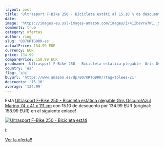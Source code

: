 ```yaml
---
layout: post
title: 'Ultrasport F-Bike 250 - Bicicleta estáti al 15.10 % de descuento'
date: 
image: 'https://images-eu.ssl-images-amazon.com/images/I/41IbeVrw7WL._SL200_.jpg'
comments: true
category: ofertas
author: ring
slug: 'B07KRTG9RR-es'
actualPrice: 134.99 EUR
currency: EUR
price: 134.99
comparePrice: 158.99 EUR
prodname: 'Ultrasport F-Bike 250 - Bicicleta estática plegable  Gris Oscuro/Azul Marino  74 x 41 x 111 cm'
country: 'es'
flag: '🇪🇸'
buyurl: 'https://www.amazon.es/dp/B07KRTG9RR/?tag=tolees-21'
descuento: '15.10'
average: '134.99'
---
```


Está [Ultrasport F-Bike 250 - Bicicleta estática plegable  Gris Oscuro/Azul Marino  74 x 41 x 111 cm](https://www.amazon.es/dp/B07KRTG9RR/?tag=tolees-21) con 15.10 de descuento por 134.99 EUR (original: 158.99 EUR) en el siguiente enlace!

[![Ultrasport F-Bike 250 - Bicicleta estáti](https://images-eu.ssl-images-amazon.com/images/I/41IbeVrw7WL._SL200_.jpg)](https://www.amazon.es/dp/B07KRTG9RR/?tag=tolees-21)

ℹ️:


[Ver la oferta!!](https://www.amazon.es/dp/B07KRTG9RR/?tag=tolees-21)
